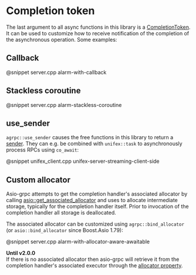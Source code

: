 # Completion token

The last argument to all async functions in this library is a [CompletionToken](https://www.boost.org/doc/libs/1_79_0/doc/html/boost_asio/reference/asynchronous_operations.html#boost_asio.reference.asynchronous_operations.completion_tokens_and_handlers). It can be used to customize how to receive notification of the completion of the asynchronous operation. Some examples:

## Callback

@snippet server.cpp alarm-with-callback

## Stackless coroutine

@snippet server.cpp alarm-stackless-coroutine

## use_sender

`agrpc::use_sender` causes the free functions in this library to return a [sender](https://github.com/facebookexperimental/libunifex/blob/main/doc/concepts.md#typedsender-concept). They can e.g. be combined with `unifex::task` to asynchronously process RPCs using `co_await`:

@snippet unifex_client.cpp unifex-server-streaming-client-side

## Custom allocator

Asio-grpc attempts to get the completion handler's associated allocator by calling [asio::get_associated_allocator](https://www.boost.org/doc/libs/1_79_0/doc/html/boost_asio/reference/get_associated_allocator.html) and uses to allocate intermediate storage, typically for the completion handler itself. Prior to invocation of the completion handler all storage is deallocated.

The associated allocator can be customized using `agrpc::bind_allocator` (or `asio::bind_allocator` since Boost.Asio 1.79):

@snippet server.cpp alarm-with-allocator-aware-awaitable

**Until v2.0.0**   
If there is no associated allocator then asio-grpc will retrieve it from the completion handler's associated executor through the [allocator property](https://www.boost.org/doc/libs/1_79_0/doc/html/boost_asio/reference/execution__allocator_t.html).
